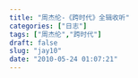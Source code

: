 ```yaml
---
title: "周杰伦-《跨时代》全辑收听"
categories: ["日志"]
tags: ["周杰伦","跨时代"]
draft: false
slug: "jay10"
date: "2010-05-24 01:07:21"
---
```


<object classid="clsid:d27cdb6e-ae6d-11cf-96b8-444553540000" width="235" height="346" codebase="http://download.macromedia.com/pub/shockwave/cabs/flash/swflash.cab#version=6,0,40,0"><param name="src" value="http://www.xiami.com/widget/766615_1769509865,1769509866,1769509867,1769509868,1769509869,1769509870,1769509872,1769509873,1769509874,1769509875,1769520296,_235_346_FF8719_494949/multiPlayer.swf" /><param name="wmode" value="opaque" /><embed type="application/x-shockwave-flash" width="235" height="346" src="http://www.xiami.com/widget/766615_1769509865,1769509866,1769509867,1769509868,1769509869,1769509870,1769509872,1769509873,1769509874,1769509875,1769520296,_235_346_FF8719_494949/multiPlayer.swf" wmode="opaque"></embed></object>
